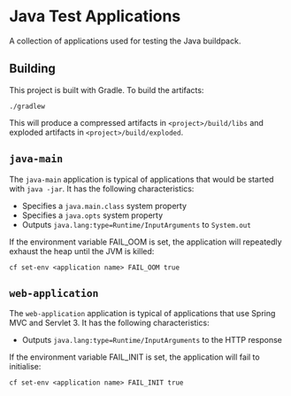 # Java Test Applications

A collection of applications used for testing the Java buildpack.

## Building

This project is built with Gradle. To build the artifacts:

	./gradlew

This will produce a compressed artifacts in `<project>/build/libs` and exploded artifacts in `<project>/build/exploded`.

## `java-main`
The `java-main` application is typical of applications that would be started with `java -jar`.  It has the following characteristics:

* Specifies a `java.main.class` system property
* Specifies a `java.opts` system property
* Outputs `java.lang:type=Runtime/InputArguments` to `System.out`

If the environment variable FAIL_OOM is set, the application will repeatedly exhaust the heap until the JVM is killed:

    cf set-env <application name> FAIL_OOM true

## `web-application`
The `web-application` application is typical of applications that use Spring MVC and Servlet 3.  It has the following characteristics:

* Outputs `java.lang:type=Runtime/InputArguments` to the HTTP response

If the environment variable FAIL_INIT is set, the application will fail to initialise:

    cf set-env <application name> FAIL_INIT true
